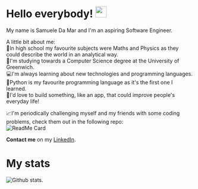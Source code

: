 # Hello everybody! <img src="https://raw.githubusercontent.com/MartinHeinz/MartinHeinz/master/wave.gif" width="30px">
My name is Samuele Da Mar and I'm an aspiring Software Engineer.

A little bit about me:<br>
🏫In high school my favourite subjects were Maths and Physics as they could describe the world in an analytical way.<br>
📖I'm studying towards a Computer Science degree at the University of Greenwich.<br>
💻I'm always learning about new technologies and programming languages.<br>
🐍Python is my favourite programming language as it's the first one I learned.<br>
🚩I'd love to build something, like an app, that could improve people's everyday life!<br>

📈I'm periodically challenging myself and my friends with some coding problems, check them out in the following repo:<br> 
![ReadMe Card](https://github-readme-stats.vercel.app/api/pin/?username=samacciu23&repo=dsa-prep)

<strong>Contact me</strong> on my [LinkedIn](https://www.linkedin.com/in/samuele-da-mar/).

# My stats
![Github stats](https://github-readme-stats.vercel.app/api?username=samacciu23).
